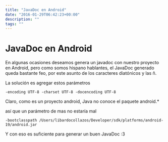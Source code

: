 ```yaml
---
title: "JavaDoc en Android"
date: "2016-01-29T06:42:23+00:00"
description: ""
tags: ""
---
```

# JavaDoc en Android

En algunas ocasiones deseamos genera un javadoc con nuestro proyecto en Android, pero como somos hispano hablantes, el JavaDoc generado queda bastante feo, por este asunto de los caracteres diatónicos y las ñ.

La solución es agregar estos parámetros

`-encoding UTF-8 -charset UTF-8 -docencoding UTF-8 `

Claro, como es un proyecto android, Java no conoce el paquete android.*

así que un parámetro de mas no estaría mal

`-bootclasspath /Users/libardocollazos/Developer/sdk/platforms/android-19/android.jar`

Y con eso es suficiente para generar un buen JavaDoc :3



